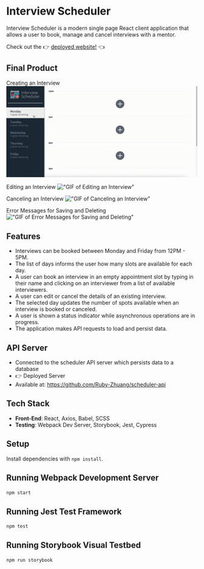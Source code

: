 # Interview Scheduler

Interview Scheduler is a modern single page React client application that allows a user to book, manage and cancel interviews with a mentor.

Check out the 👉 [deployed website!](https://scheduler-rubyzhuang.netlify.app/) 👈

## Final Product

Creating an Interview
!["GIF Creating an Interview"](https://github.com/Ruby-Zhuang/scheduler/blob/master/docs/Booking-interview.gif?raw=true)

Editing an Interview
!["GIF of Editing an Interview"]()

Canceling an Interview
!["GIF of Canceling an Interview"]()

Error Messages for Saving and Deleting
!["GIF of Error Messages for Saving and Deleting"]()

## Features

- Interviews can be booked between Monday and Friday from 12PM - 5PM.
- The list of days informs the user how many slots are available for each day.
- A user can book an interview in an empty appointment slot by typing in their name and clicking on an interviewer from a list of available interviewers.
- A user can edit or cancel the details of an existing interview.
- The selected day updates the number of spots available when an interview is booked or canceled.
- A user is shown a status indicator while asynchronous operations are in progress.
- The application makes API requests to load and persist data.

## API Server

- Connected to the scheduler API server which persists data to a database
- 👉 Deployed Server
- Available at: https://github.com/Ruby-Zhuang/scheduler-api

## Tech Stack

- **Front-End**: React, Axios, Babel, SCSS
- **Testing**: Webpack Dev Server, Storybook, Jest, Cypress

## Setup

Install dependencies with `npm install`.

## Running Webpack Development Server

```sh
npm start
```

## Running Jest Test Framework

```sh
npm test
```

## Running Storybook Visual Testbed

```sh
npm run storybook
```
